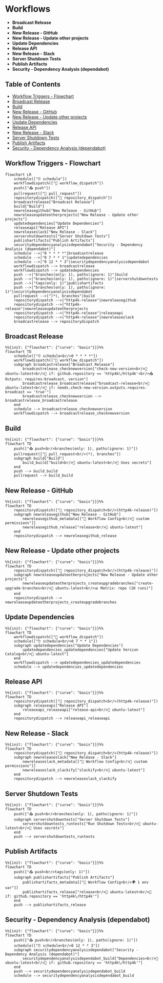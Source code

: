 # Workflows

- **Broadcast Release**
- **Build**
- **New Release - GitHub**
- **New Release - Update other projects**
- **Update Dependencies**
- **Release API**
- **New Release - Slack**
- **Server Shutdown Tests**
- **Publish Artifacts**
- **Security - Dependency Analysis (dependabot)**

## Table of Contents

- [Workflow Triggers - Flowchart](#workflow-triggers---flowchart)
- [Broadcast Release](#broadcast-release)
- [Build](#build)
- [New Release - GitHub](#new-release---github)
- [New Release - Update other projects](#new-release---update-other-projects)
- [Update Dependencies](#update-dependencies)
- [Release API](#release-api)
- [New Release - Slack](#new-release---slack)
- [Server Shutdown Tests](#server-shutdown-tests)
- [Publish Artifacts](#publish-artifacts)
- [Security - Dependency Analysis (dependabot)](#security---dependency-analysis-dependabot)

## Workflow Triggers - Flowchart

```mermaid
flowchart LR
    schedule(["⏰ schedule"])
    workflowdispatch(["👤 workflow_dispatch"])
    push(["📤 push"])
    pullrequest(["🔀 pull_request"])
    repositorydispatch(["🔔 repository_dispatch"])
    broadcastrelease["Broadcast Release"]
    build["Build"]
    newreleasegithub["New Release - GitHub"]
    newreleaseupdateotherprojects["New Release - Update other projects"]
    updatedependencies["Update Dependencies"]
    releaseapi["Release API"]
    newreleaseslack["New Release - Slack"]
    servershutdowntests["Server Shutdown Tests"]
    publishartifacts["Publish Artifacts"]
    securitydependencyanalysisdependabot["Security - Dependency Analysis (dependabot)"]
    schedule -->|"0 * * * *"|broadcastrelease
    schedule -->|"0 7 * * 1"|updatedependencies
    schedule -->|"0 12 * * 3"|securitydependencyanalysisdependabot
    workflowdispatch --> broadcastrelease
    workflowdispatch --> updatedependencies
    push -->|"branches(only: 1), paths(ignore: 1)"|build
    push -->|"branches(only: 1), paths(ignore: 1)"|servershutdowntests
    push -->|"tags(only: 1)"|publishartifacts
    push -->|"branches(only: 1), paths(ignore: 1)"|securitydependencyanalysisdependabot
    pullrequest -->|"(*), branches"|build
    repositorydispatch -->|"http4k-release"|newreleasegithub
    repositorydispatch -->|"http4k-release"|newreleaseupdateotherprojects
    repositorydispatch -->|"http4k-release"|releaseapi
    repositorydispatch -->|"http4k-release"|newreleaseslack
    broadcastrelease --> repositorydispatch
```

## Broadcast Release

```mermaid
%%{init: {"flowchart": {"curve": "basis"}}}%%
flowchart TD
    schedule(["⏰ schedule<br/>0 * * * *"])
    workflowdispatch(["👤 workflow_dispatch"])
    subgraph broadcastrelease["Broadcast Release"]
        broadcastrelease_checknewversion["check-new-version<br/>🐧 ubuntu-latest<br/>🔐 if: github.repository == 'http4k\/http4k'<br/>📤 Outputs: requires-broadcast, version"]
        broadcastrelease_broadcastrelease["broadcast-release<br/>🐧 ubuntu-latest<br/>🔐 if: needs.check-new-version.outputs.requires-broadcast == 'true'"]
        broadcastrelease_checknewversion --> broadcastrelease_broadcastrelease
    end
    schedule --> broadcastrelease_checknewversion
    workflowdispatch --> broadcastrelease_checknewversion
```

## Build

```mermaid
%%{init: {"flowchart": {"curve": "basis"}}}%%
flowchart TD
    push(["📤 push<br/>branches(only: 1), paths(ignore: 1)"])
    pullrequest(["🔀 pull_request<br/>(*), branches"])
    subgraph build["Build"]
        build_build["build<br/>🐧 ubuntu-latest<br/>🔑 Uses secrets"]
    end
    push --> build_build
    pullrequest --> build_build
```

## New Release - GitHub

```mermaid
%%{init: {"flowchart": {"curve": "basis"}}}%%
flowchart TD
    repositorydispatch(["🔔 repository_dispatch<br/>(http4k-release)"])
    subgraph newreleasegithub["New Release - GitHub"]
        newreleasegithub_metadata[["🔧 Workflow Config<br/>🔐 custom permissions"]]
        newreleasegithub_release["release<br/>🐧 ubuntu-latest"]
    end
    repositorydispatch --> newreleasegithub_release
```

## New Release - Update other projects

```mermaid
%%{init: {"flowchart": {"curve": "basis"}}}%%
flowchart TD
    repositorydispatch(["🔔 repository_dispatch<br/>(http4k-release)"])
    subgraph newreleaseupdateotherprojects["New Release - Update other projects"]
        newreleaseupdateotherprojects_createupgradebranches["create-upgrade-branches<br/>🐧 ubuntu-latest<br/>📊 Matrix: repo (10 runs)"]
    end
    repositorydispatch --> newreleaseupdateotherprojects_createupgradebranches
```

## Update Dependencies

```mermaid
%%{init: {"flowchart": {"curve": "basis"}}}%%
flowchart TD
    workflowdispatch(["👤 workflow_dispatch"])
    schedule(["⏰ schedule<br/>0 7 * * 1"])
    subgraph updatedependencies["Update Dependencies"]
        updatedependencies_updatedependencies["Update Version Catalog<br/>🐧 ubuntu-latest"]
    end
    workflowdispatch --> updatedependencies_updatedependencies
    schedule --> updatedependencies_updatedependencies
```

## Release API

```mermaid
%%{init: {"flowchart": {"curve": "basis"}}}%%
flowchart TD
    repositorydispatch(["🔔 repository_dispatch<br/>(http4k-release)"])
    subgraph releaseapi["Release API"]
        releaseapi_releaseapi["release-api<br/>🐧 ubuntu-latest"]
    end
    repositorydispatch --> releaseapi_releaseapi
```

## New Release - Slack

```mermaid
%%{init: {"flowchart": {"curve": "basis"}}}%%
flowchart TD
    repositorydispatch(["🔔 repository_dispatch<br/>(http4k-release)"])
    subgraph newreleaseslack["New Release - Slack"]
        newreleaseslack_metadata[["🔧 Workflow Config<br/>🔐 custom permissions"]]
        newreleaseslack_slackify["slackify<br/>🐧 ubuntu-latest"]
    end
    repositorydispatch --> newreleaseslack_slackify
```

## Server Shutdown Tests

```mermaid
%%{init: {"flowchart": {"curve": "basis"}}}%%
flowchart TD
    push(["📤 push<br/>branches(only: 1), paths(ignore: 1)"])
    subgraph servershutdowntests["Server Shutdown Tests"]
        servershutdowntests_runtests["Run Shutdown Tests<br/>🐧 ubuntu-latest<br/>🔑 Uses secrets"]
    end
    push --> servershutdowntests_runtests
```

## Publish Artifacts

```mermaid
%%{init: {"flowchart": {"curve": "basis"}}}%%
flowchart TD
    push(["📤 push<br/>tags(only: 1)"])
    subgraph publishartifacts["Publish Artifacts"]
        publishartifacts_metadata[["🔧 Workflow Config<br/>🌍 1 env var"]]
        publishartifacts_release["release<br/>🐧 ubuntu-latest<br/>🔐 if: github.repository == 'http4k\/http4k'"]
    end
    push --> publishartifacts_release
```

## Security - Dependency Analysis (dependabot)

```mermaid
%%{init: {"flowchart": {"curve": "basis"}}}%%
flowchart TD
    push(["📤 push<br/>branches(only: 1), paths(ignore: 1)"])
    schedule(["⏰ schedule<br/>0 12 * * 3"])
    subgraph securitydependencyanalysisdependabot["Security - Dependency Analysis (dependabot)"]
        securitydependencyanalysisdependabot_build["Dependencies<br/>🐧 ubuntu-latest<br/>🔐 if: github.repository == 'http4k\/http4k'"]
    end
    push --> securitydependencyanalysisdependabot_build
    schedule --> securitydependencyanalysisdependabot_build
```